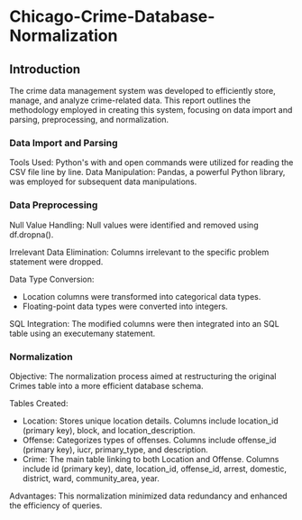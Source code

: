 # Chicago-Crime-Database-Normalization

## Introduction

The crime data management system was developed to efficiently store, manage, and analyze crime-related data. This report outlines the methodology employed in creating this system, focusing on data import and parsing, preprocessing, and normalization.

### Data Import and Parsing

Tools Used: Python's with and open commands were utilized for reading the CSV file line by line.
Data Manipulation: Pandas, a powerful Python library, was employed for subsequent data manipulations.

### Data Preprocessing

Null Value Handling: Null values were identified and removed using df.dropna().

Irrelevant Data Elimination: Columns irrelevant to the specific problem statement were dropped.

Data Type Conversion:
- Location columns were transformed into categorical data types.
- Floating-point data types were converted into integers.

SQL Integration: The modified columns were then integrated into an SQL table using an executemany statement.

### Normalization

Objective: The normalization process aimed at restructuring the original Crimes table into a more efficient database schema.

Tables Created:

- Location: Stores unique location details. Columns include location_id (primary key), block, and location_description.
- Offense: Categorizes types of offenses. Columns include offense_id (primary key), iucr, primary_type, and description.
- Crime: The main table linking to both Location and Offense. Columns include id (primary key), date, location_id, offense_id, arrest, domestic, district, ward, community_area, year.

Advantages: This normalization minimized data redundancy and enhanced the efficiency of queries.

